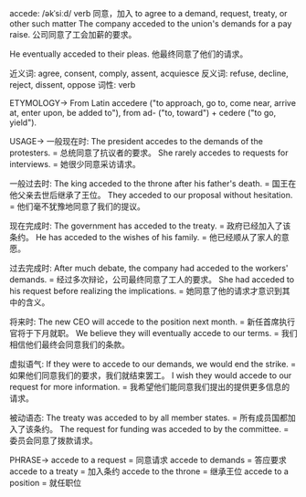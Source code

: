 accede: /əkˈsiːd/
verb
同意，加入
to agree to a demand, request, treaty, or other such matter
The company acceded to the union's demands for a pay raise.  公司同意了工会加薪的要求。

He eventually acceded to their pleas. 他最终同意了他们的请求。

近义词: agree, consent, comply, assent, acquiesce
反义词: refuse, decline, reject, dissent, oppose
词性: verb

ETYMOLOGY->
From Latin accedere ("to approach, go to, come near, arrive at, enter upon, be added to"), from ad- ("to, toward") + cedere ("to go, yield").

USAGE->
一般现在时:
The president accedes to the demands of the protesters. = 总统同意了抗议者的要求。
She rarely accedes to requests for interviews. = 她很少同意采访请求。


一般过去时:
The king acceded to the throne after his father's death. = 国王在他父亲去世后继承了王位。
They acceded to our proposal without hesitation. = 他们毫不犹豫地同意了我们的提议。


现在完成时:
The government has acceded to the treaty. = 政府已经加入了该条约。
He has acceded to the wishes of his family. = 他已经顺从了家人的意愿。


过去完成时:
After much debate, the company had acceded to the workers' demands. = 经过多次辩论，公司最终同意了工人的要求。
She had acceded to his request before realizing the implications. = 她同意了他的请求才意识到其中的含义。



将来时:
The new CEO will accede to the position next month. = 新任首席执行官将于下月就职。
We believe they will eventually accede to our terms. = 我们相信他们最终会同意我们的条款。


虚拟语气:
If they were to accede to our demands, we would end the strike. = 如果他们同意我们的要求，我们就结束罢工。
I wish they would accede to our request for more information. = 我希望他们能同意我们提出的提供更多信息的请求。


被动语态:
The treaty was acceded to by all member states. = 所有成员国都加入了该条约。
The request for funding was acceded to by the committee. = 委员会同意了拨款请求。




PHRASE->
accede to a request = 同意请求
accede to demands = 答应要求
accede to a treaty = 加入条约
accede to the throne = 继承王位
accede to a position = 就任职位
